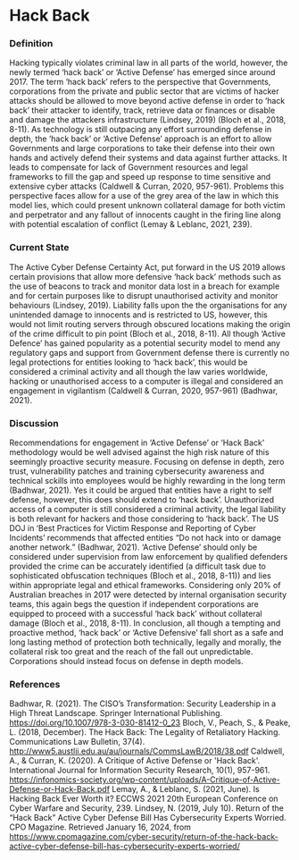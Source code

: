# Hack Back

### Definition
Hacking typically violates criminal law in all parts of the world, however, the newly termed ‘hack back’ or ‘Active Defense’ has emerged since around 2017. The term ‘hack back’ refers to the perspective that Governments, corporations from the private and public sector that are victims of hacker attacks should be allowed to move beyond active defense in order to ‘hack back’ their attacker to identify, track, retrieve data or finances or disable and damage the attackers infrastructure (Lindsey, 2019) (Bloch et al., 2018, 8-11). 
As technology is still outpacing any effort surrounding defense in depth, the ‘hack back’ or ‘Active Defense’ approach is an effort to allow Governments and large corporations to take their defense into their own hands and actively defend their systems and data against further attacks. It leads to compensate for lack of Government resources and legal frameworks to fill the gap and speed up response to time sensitive and extensive cyber attacks (Caldwell & Curran, 2020, 957-961). Problems this perspective faces allow for a use of the grey area of the law in which this model lies, which could present unknown collateral damage for both victim and perpetrator and any fallout of innocents caught in the firing line along with potential escalation of conflict (Lemay & Leblanc, 2021, 239). 
### Current State 
The Active Cyber Defense Certainty Act, put forward in the US 2019 allows certain provisions that allow more defensive ‘hack back’ methods such as the use of beacons to track and monitor data lost in a breach for example and for certain purposes like to disrupt unauthorised activity and monitor behaviours (Lindsey, 2019). Liability falls upon the the organisations for any unintended damage to innocents and is restricted to US, however, this would not limit routing servers through obscured locations making the origin of the crime difficult to pin point (Bloch et al., 2018, 8-11). 
All though ‘Active Defence’ has gained popularity as a potential security model to mend any regulatory gaps and support from Government defense there is currently no legal protections for entities looking to ‘hack back’, this would be considered a criminal activity and all though the law varies worldwide, hacking or unauthorised access to a computer is illegal and considered an engagement in vigilantism (Caldwell & Curran, 2020, 957-961) (Badhwar, 2021). 
### Discussion 
Recommendations for engagement in ‘Active Defense’ or ‘Hack Back’ methodology would be well advised against the high risk nature of this seemingly proactive security measure. Focusing on defense in depth, zero trust, vulnerability patches and training cybersecurity awareness and technical sckills into employees would be highly rewarding in the long term (Badhwar, 2021). 
Yes it could be argued that entities have a right to self defense, however, this does should extend to ‘hack back’. Unauthorized access of a computer is still considered a criminal activity, the legal liability is both relevant for hackers and those considering to ‘hack back’. The US DOJ in ‘Best Practices for Victim Response and Reporting of Cyber Incidents’ recommends that affected entities “Do not hack into or damage another network.” (Badhwar, 2021). 
‘Active Defense’ should only be considered under supervision from law enforcement by qualified defenders provided the crime can be accurately identified (a difficult task due to sophisticated obfuscation techniques (Bloch et al., 2018, 8-11)) and lies within appropriate legal and ethical frameworks. Considering only 20% of Australian breaches in 2017 were detected by internal organisation security teams, this again begs the question if independent corporations are equipped to proceed with a successful ‘hack back’ without collateral damage (Bloch et al., 2018, 8-11). 
In conclusion, all though a tempting and proactive method, ‘hack back’ or ‘Active Defensive’ fall short as a safe and long lasting method of protection both technically, legally and morally, the collateral risk too great and the reach of the fall out unpredictable. Corporations should instead focus on  defense in depth models. 

### References
Badhwar, R. (2021). The CISO’s Transformation: Security Leadership in a High Threat Landscape. Springer International Publishing. https://doi.org/10.1007/978-3-030-81412-0_23
Bloch, V., Peach, S., & Peake, L. (2018, December). The Hack Back: The Legality of Retaliatory Hacking. Communications Law Bulletin, 37(4). http://www5.austlii.edu.au/au/journals/CommsLawB/2018/38.pdf
Caldwell, A., & Curran, K. (2020). A Critique of Active Defense or 'Hack Back'. International Journal for Information Security Research, 10(1), 957-961. https://infonomics-society.org/wp-content/uploads/A-Critique-of-Active-Defense-or-Hack-Back.pdf
Lemay, A., & Leblanc, S. (2021, June). Is Hacking Back Ever Worth it? ECCWS 2021 20th European Conference on Cyber Warfare and Security, 239.
Lindsey, N. (2019, July 10). Return of the “Hack Back” Active Cyber Defense Bill Has Cybersecurity Experts Worried. CPO Magazine. Retrieved January 16, 2024, from https://www.cpomagazine.com/cyber-security/return-of-the-hack-back-active-cyber-defense-bill-has-cybersecurity-experts-worried/
